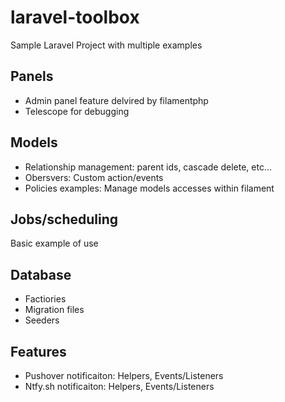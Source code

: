 # laravel-toolbox
Sample Laravel Project with multiple examples

## Panels

- Admin panel feature delvired by filamentphp
- Telescope for debugging

## Models

- Relationship management: parent ids, cascade delete, etc...
- Obersvers:  Custom action/events
- Policies examples: Manage models accesses within filament

## Jobs/scheduling

Basic example of use

## Database

- Factiories
- Migration files
- Seeders

## Features

- Pushover notificaiton: Helpers, Events/Listeners
- Ntfy.sh notificaiton: Helpers, Events/Listeners
